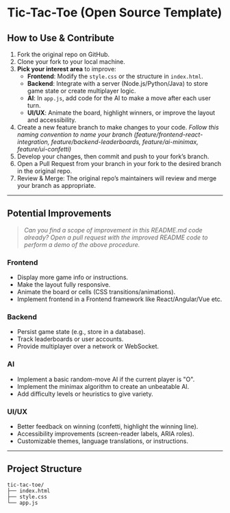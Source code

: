 # Tic-Tac-Toe (Open Source Template)

## How to Use & Contribute

1. Fork the original repo on GitHub.
2. Clone your fork to your local machine.
3. **Pick your interest area** to improve:
   - **Frontend**: Modify the `style.css` or the structure in `index.html`.
   - **Backend**: Integrate with a server (Node.js/Python/Java) to store game state or create multiplayer logic.
   - **AI**: In `app.js`, add code for the AI to make a move after each user turn.
   - **UI/UX**: Animate the board, highlight winners, or improve the layout and accessibility.
3. Create a new feature branch to make changes to your code. *Follow this naming convention to name your branch (feature/frontend-react-integration, feature/backend-leaderboards,
feature/ai-minimax, 
feature/ui-confetti)* 
4. Develop your changes, then commit and push to your fork’s branch.
5. Open a Pull Request from your branch in your fork to the desired branch in the original repo.
5. Review & Merge: The original repo’s maintainers will review and merge your branch as appropriate.

---

## Potential Improvements

> *Can you find a scope of improvement in this README.md code already? Open a pull request with the improved README code to perform a demo of the above procedure.*

### Frontend
- Display more game info or instructions.
- Make the layout fully responsive.
- Animate the board or cells (CSS transitions/animations).
- Implement frontend in a Frontend framework like React/Angular/Vue etc.

### Backend
- Persist game state (e.g., store in a database).
- Track leaderboards or user accounts.
- Provide multiplayer over a network or WebSocket.

### AI
- Implement a basic random-move AI if the current player is "O".
- Implement the minimax algorithm to create an unbeatable AI.
- Add difficulty levels or heuristics to give variety.

### UI/UX
- Better feedback on winning (confetti, highlight the winning line).
- Accessibility improvements (screen-reader labels, ARIA roles).
- Customizable themes, language translations, or instructions.

---

## Project Structure
```
tic-tac-toe/
├── index.html
├── style.css
└── app.js
```